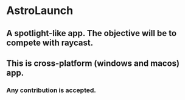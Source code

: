 # AstroLaunch

## A spotlight-like app. The objective will be to compete with raycast.
## This is cross-platform (windows and macos) app.

### Any contribution is accepted.
